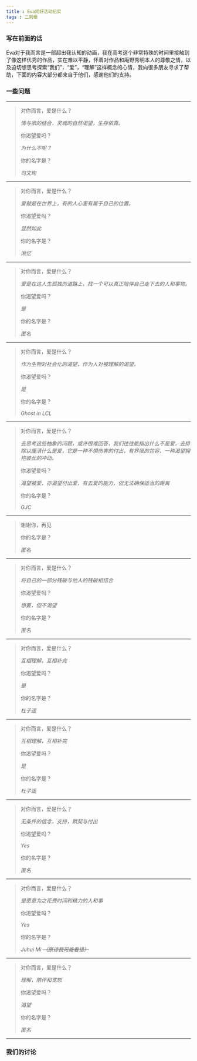 ```yaml
---
title : Eva同好活动纪实
tags : 二刺螈
---
```

### 写在前面的话
Eva对于我而言是一部超出我认知的动画，我在高考这个非常特殊的时间里接触到了像这样优秀的作品，实在难以平静，怀着对作品和庵野秀明本人的尊敬之情，以及迫切想思考探索“我们”，“爱”，“理解”这样概念的心情，我向很多朋友寻求了帮助，下面的内容大部分都来自于他们，感谢他们的支持。
### 一些问题
___

>对你而言，爱是什么？  
>
>*情与欲的结合，灵魂的自然渴望，生存依靠。*  
>
>你渴望爱吗？  
>
>*为什么不呢？*  
>
>你的名字是？  
>
>*司文珣*
___

>对你而言，爱是什么？  
>
>*爱就是在世界上，有的人心里有属于自己的位置。*  
>
>你渴望爱吗？  
>
>*显然如此*  
>
>你的名字是？  
>
>*湫忆*
___

>对你而言，爱是什么？  
>
>*爱是在这人生孤独的道路上，找一个可以真正陪伴自己走下去的人和事物。*  
>
>你渴望爱吗？  
>
>*是*  
>
>你的名字是？  
>
>*匿名*
___

>对你而言，爱是什么？  
>
>*作为生物对社会化的渴望，作为人对被理解的渴望。*  
>
>你渴望爱吗？  
>
>*是*  
>
>你的名字是？  
>
>*Ghost in LCL*
___

>对你而言，爱是什么？  
>
>*去思考这些抽象的问题，或许很难回答，我们往往能指出什么不是爱，去排除以厘清什么是爱，它是一种不惧伤害的付出，有界限的包容，一种渴望拥抱彼此的冲动。*  
>
>你渴望爱吗？  
>
>*渴望被爱，亦渴望付出爱，有去爱的能力，但无法确保适当的距离*  
>
>你的名字是？  
>
>*GJC*
___

>谢谢你，再见
>  
>你的名字是？  
>
>*匿名*
___

>对你而言，爱是什么？  
>
>*将自己的一部分残破与他人的残破相结合*  
>
>你渴望爱吗？  
>
>*想要，但不渴望*  
>
>你的名字是？  
>
>*匿名*
___

>对你而言，爱是什么？  
>
>*互相理解，互相补完*  
>
>你渴望爱吗？  
>
>*是*  
>
>你的名字是？  
>
>*杜子遥*
___

>对你而言，爱是什么？  
>
>*互相理解，互相补完*  
>
>你渴望爱吗？  
>
>*是*  
>
>你的名字是？  
>
>*杜子遥*
___

>对你而言，爱是什么？  
>
>*无条件的信念，支持，默契与付出*  
>
>你渴望爱吗？  
>
>*Yes*  
>
>你的名字是？  
>
>*匿名*
___

>对你而言，爱是什么？  
>
>*是愿意为之花费时间和精力的人和事*  
>
>你渴望爱吗？  
>
>*Yes*  
>
>你的名字是？  
>
>*Juhui Mi ~~（原谅我可能看错）~~*
___

>对你而言，爱是什么？  
>
>*理解，陪伴和宽恕*  
>
>你渴望爱吗？  
>
>*渴望*  
>
>你的名字是？  
>
>*匿名*
___
### 我们的讨论
